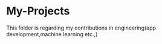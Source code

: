 # My-Projects
This folder is regarding my contributions in engineering(app development,machine learning etc.,)
